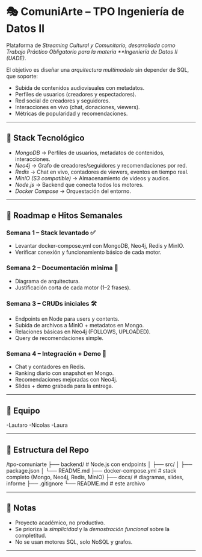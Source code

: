 # 🎭 ComuniArte – TPO Ingeniería de Datos II

Plataforma de *Streaming Cultural y Comunitario, desarrollada como Trabajo Práctico Obligatorio para la materia **Ingeniería de Datos II (UADE)*.

El objetivo es diseñar una *arquitectura multimodelo* sin depender de SQL, que soporte:
- Subida de contenidos audiovisuales con metadatos.
- Perfiles de usuarios (creadores y espectadores).
- Red social de creadores y seguidores.
- Interacciones en vivo (chat, donaciones, viewers).
- Métricas de popularidad y recomendaciones.

---

## 🚀 Stack Tecnológico

- *MongoDB* → Perfiles de usuarios, metadatos de contenidos, interacciones.  
- *Neo4j* → Grafo de creadores/seguidores y recomendaciones por red.  
- *Redis* → Chat en vivo, contadores de viewers, eventos en tiempo real.  
- *MinIO (S3 compatible)* → Almacenamiento de videos y audios.  
- *Node.js* → Backend que conecta todos los motores.  
- *Docker Compose* → Orquestación del entorno.  

---

## 📅 Roadmap e Hitos Semanales

### Semana 1 – Stack levantado ✅
- Levantar docker-compose.yml con MongoDB, Neo4j, Redis y MinIO.
- Verificar conexión y funcionamiento básico de cada motor.

### Semana 2 – Documentación mínima 📄
- Diagrama de arquitectura.  
- Justificación corta de cada motor (1–2 frases).  

### Semana 3 – CRUDs iniciales 🛠
- Endpoints en Node para users y contents.  
- Subida de archivos a MinIO + metadatos en Mongo.  
- Relaciones básicas en Neo4j (FOLLOWS, UPLOADED).  
- Query de recomendaciones simple.

### Semana 4 – Integración + Demo 🎥
- Chat y contadores en Redis.  
- Ranking diario con snapshot en Mongo.  
- Recomendaciones mejoradas con Neo4j.  
- Slides + demo grabada para la entrega.  

---

## 👥 Equipo

-Lautaro
-Nicolas
-Laura

---

## 📂 Estructura del Repo 

/tpo-comuniarte
├── backend/ # Node.js con endpoints
│ ├── src/
│ ├── package.json
│ └── README.md
├── docker-compose.yml # stack completo (Mongo, Neo4j, Redis, MinIO)
├── docs/ # diagramas, slides, informe
├── .gitignore
└── README.md # este archivo

---
## 📌 Notas

- Proyecto académico, no productivo.  
- Se prioriza la *simplicidad* y la *demostración funcional* sobre la completitud.  
- No se usan motores SQL, solo NoSQL y grafos.

---